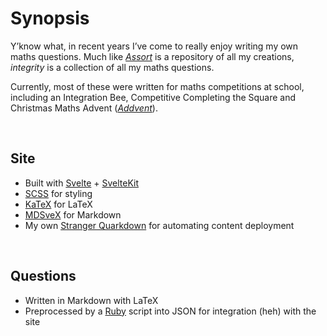 # Synopsis

Y’know what, in recent years I’ve come to really enjoy writing my own maths questions. Much like [*Assort*](https://github.com/Sup2point0/Assort) is a repository of all my creations, *integrity* is a collection of all my maths questions.

Currently, most of these were written for maths competitions at school, including an Integration Bee, Competitive Completing the Square and Christmas Maths Advent ([*Addvent*](https://sup2point0.github.io/integrity/questions/addvent)).


<br>


## Site

- Built with [Svelte](https://svelte.dev) + [SvelteKit](https://svelte.dev/docs/kit/introduction)
- [SCSS](https://sass-lang.com) for styling
- [KaTeX](https://katex.org) for LaTeX
- [MDSveX](https://mdsvex.pngwn.io) for Markdown
- My own [Stranger Quarkdown](https://github.com/Sup2point0/stranger-quarkdown) for automating content deployment


<br>


## Questions

- Written in Markdown with LaTeX
- Preprocessed by a [Ruby](https://www.ruby-lang.org) script into JSON for integration (heh) with the site
